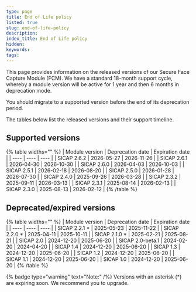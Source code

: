 ```yaml
---
type: page
title: End of Life policy
listed: true
slug: end-of-life-policy
description: 
index_title: End of Life policy
hidden: 
keywords: 
tags: 
---
```


This page provides information on the released versions of our Secure Face Capture Module (FCM). We have a standard 18-month support cycle, whereby a module version will be active for 1 year and then 6 months in deprecation mode.

You should migrate to a supported version before the end of its deprecation period.

The tables below list the released versions and their support timeline.

## Supported versions

{% table widths="" %}
| Module version | Deprecation date | Expiration date | 
| ---- | ---- | ---- | 
| SICAP 2.6.2 | 2026-05-27 | 2026-11-26 | 
| SICAP 2.6.1 | 2026-04-30 | 2026-10-30 | 
| SICAP 2.6.0 | 2026-04-03 | 2026-10-03 | 
| SICAP 2.5.1 | 2026-02-18 | 2026-08-20 | 
| SICAP 2.5.0 | 2026-01-28 | 2026-07-30 | 
| SICAP 2.4.0 | 2025-09-26 | 2026-03-28 | 
| SICAP 2.3.2 | 2025-09-11 | 2026-03-13 | 
| SICAP 2.3.1 | 2025-08-14 | 2026-02-13 | 
| SICAP 2.3.0 | 2025-08-13 | 2026-02-12 | 
{% /table %}

## Deprecated/expired versions

{% table widths="" %}
| Module version | Deprecation date | Expiration date | 
| ---- | ---- | ---- | 
| SICAP 2.2.1 * | 2025-05-23 | 2025-11-22 | 
| SICAP 2.2.0 * | 2025-04-11 | 2025-10-11 | 
| SICAP 2.1.0 * | 2025-02-21 | 2025-08-21 | 
| SICAP 2.0 | 2024-12-20 | 2025-06-20 | 
| SICAP 2.0-beta.1 | 2024-02-20 | 2024-04-20 | 
| SICAP 1.4 | 2024-12-20 | 2025-06-20 | 
| SICAP 1.3 | 2024-12-20 | 2025-06-20 | 
| SICAP 1.2 | 2024-12-20 | 2025-06-20 | 
| SICAP 1.1 | 2024-12-20 | 2025-06-20 | 
| SICAP 1.0 | 2024-12-20 | 2025-06-20 | 
{% /table %}

{% badge type="warning" text="Note:" /%} Versions with an asterisk (*) are expiring soon. We recommend you to upgrade.